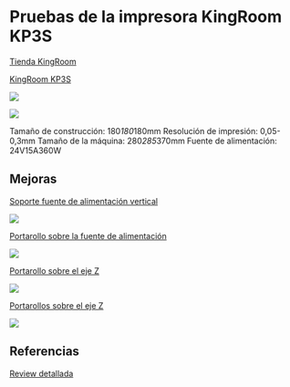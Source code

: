 # Pruebas de la impresora KingRoom KP3S

[Tienda KingRoom](https://es.aliexpress.com/store/1905393)

[KingRoom KP3S](https://es.aliexpress.com/item/4001279175159.html?spm=a2g0o.store_home.singleImageText_6000324340063.0)

![](https://ae01.alicdn.com/kf/H08ccf98c87c349fb82fade2516dae9c7Z/KINGROON-impresora-3D-de-alta-precisi-n-KP3S-Kit-de-impresi-n-3d-pantalla-t-ctil.jpg_640x640.jpg)

![](https://ae01.alicdn.com/kf/H06705d905ff547d89f1bec9d4a07b8d9A/KINGROON-impresora-3D-de-alta-precisi-n-KP3S-Kit-de-impresi-n-3d-pantalla-t-ctil.jpg_Q90.jpg_.webp)


Tamaño de construcción: 180*180*180mm
Resolución de impresión: 0,05-0,3mm
Tamaño de la máquina: 280*285*370mm
Fuente de alimentación: 24V15A360W

## Mejoras

[Soporte fuente de alimentación vertical](https://www.thingiverse.com/thing:4671163)

![](https://cdn.thingiverse.com/assets/ab/22/14/3d/0a/featured_preview_IMG_1407-min.jpg)

[Portarollo sobre la fuente de alimentación](https://www.thingiverse.com/thing:4611818)

![](https://cdn.thingiverse.com/assets/10/e7/e0/44/15/featured_preview_Screenshot_20201001-113713.jpg)

[Portarollo sobre el eje Z](https://www.thingiverse.com/thing:4600120)

![](https://cdn.thingiverse.com/assets/19/d0/1c/99/cc/featured_preview_Screenshot_20200919-171553__01.jpg)

[Portarollos sobre el eje Z](https://www.thingiverse.com/thing:4783450)

![](https://cdn.thingiverse.com/assets/9b/c8/0b/81/17/featured_preview_Kingroon_KP3S_soporte_rolo_en_Z.jpg)


## Referencias

[Review detallada](https://3dprintbeginner.com/kingroon-kp3s-review/)